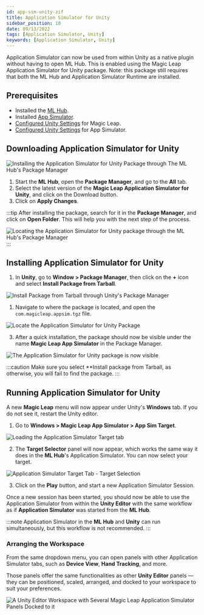 ```yaml
---
id: app-sim-unity-zif
title: Application Simulator for Unity
sidebar_position: 10
date: 09/13/2022
tags: [Application Simulator, Unity]
keywords: [Application Simulator, Unity]
---
```


Application Simulator can now be used from within Unity as a native plugin without having to open ML Hub. This is enabled using the Magic Leap Application Simulator for Unity package. Note: this package still requires that both the ML Hub and Application Simulator Runtime are installed.

## Prerequisites

- Installed the [ML Hub](/versioned_docs/version-22-Feb-2023/guides/getting-started/install-the-tools.md).
- Installed [App Simulator](/versioned_docs/version-22-Feb-2023/guides/developer-tools/app-sim/app-sim-setup.md).
- [Configured Unity Settings](/versioned_docs/version-22-Feb-2023/guides/unity/getting-started/configure-unity-settings.md) for Magic Leap.
- [Configured Unity Settings](/versioned_docs/version-22-Feb-2023/guides/unity/app-simulator/configure-unity.md) for App Simulator.

## Downloading Application Simulator for Unity

![Installing the Application Simulator for Unity Package through The ML Hub's Package Manager](/img/app-sim/zif/st-lab01-zif.png)

1. Start the **ML Hub**, open the **Package Manager**, and go to the **All** tab.
2. Select the latest version of the **Magic Leap Application Simulator for Unity**, and click on the Download button.
3. Click on **Apply Changes**.

:::tip
After installing the package, search for it in the **Package Manager**, and click on **Open Folder**. This will help you with the next step of the process.

![Locating the Application Simulator for Unity package through the ML Hub's Package Manager](/img/app-sim/open_folder_unity_appsim.png)
:::

## Installing Application Simulator for Unity

1. In **Unity**, go to **Window > Package Manager**, then click on the **+** icon and select **Install Package from Tarball**.

![Install Package from Tarball through Unity's Package Manager](/img/app-sim/asu/st-pac01.png)

1. Navigate to where the package is located, and open the `com.magicleap.appsim.tgz` file.

![Locate the Application Simulator for Unity Package](/img/app-sim/package_location.png)

3. After a quick installation, the package should now be visible under the name **Magic Leap App Simulator** in the Package Manager.

![The Application Simulator for Unity package is now visible](/img/app-sim/app_sim_unity_package_window.png)

:::caution
Make sure you select **Install package from Tarball, as otherwise, you will fail to find the package.
:::

## Running Application Simulator for Unity

A new **Magic Leap** menu will now appear under Unity's **Windows** tab. If you do not see it, restart the Unity editor.

1. Go to **Windows > Magic Leap App Simulator > App Sim Target**.

![Loading the Application Simulator Target tab](/img/app-sim/app_sim_unity_menu.png)

2. The **Target Selector** panel will now appear, which works the same way it does in the **ML Hub**'s Application Simulator. You can now select your target.

![Application Simulator Target Tab - Target Selection](/img/app-sim/asu/st-tar02.png)

3. Click on the **Play** button, and start a new Application Simulator Session.

Once a new session has been started, you should now be able to use the Application Simulator from within the **Unity Editor** with the same workflow as if **Application Simulator** was started from the **ML Hub**.

:::note
Application Simulator in the **ML Hub** and **Unity** can run simultaneously, but this workflow is not recommended.
:::

### Arranging the Workspace

From the same dropdown menu, you can open panels with other Application Simulator tabs, such as **Device View**, **Hand Tracking**, and more.

Those panels offer the same functionalities as other **Unity Editor** panels — they can be positioned, scaled, arranged, and docked to your workspace to suit your preferences.

![A Unity Editor Workspace with Several Magic Leap Application Simulator Panels Docked to it](/img/app-sim/unity_editor_app_sim_view.png)

